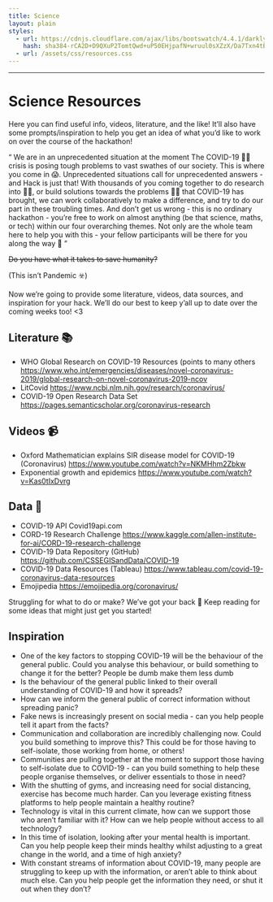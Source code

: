```yaml
---
title: Science
layout: plain
styles:
  - url: https://cdnjs.cloudflare.com/ajax/libs/bootswatch/4.4.1/darkly/bootstrap.min.css
    hash: sha384-rCA2D+D9QXuP2TomtQwd+uP50EHjpafN+wruul0sXZzX/Da7Txn4tB9aLMZV4DZm
  - url: /assets/css/resources.css
---
```

---

# Science Resources

Here you can find useful info, videos, literature, and the like! It’ll also have some prompts/inspiration to help you get an idea of what you’d like to work on over the course of the hackathon!

“ We are in an unprecedented situation at the moment The COVID-19 👑🦠 crisis is posing tough problems to vast swathes of our society. This is where you come in 😱. Unprecedented situations call for unprecedented answers - and Hack<Quarantine/> is just that! With thousands of you coming together to do research into 👩‍🔬, or build solutions towards the problems 👩‍💻 that COVID-19 has brought, we can work collaboratively to make a difference, and try to do our part in these troubling times. And don’t get us wrong - this is no ordinary hackathon - you’re free to work on almost anything (be that science, maths, or tech) within our four overarching themes. Not only are the whole team here to help you with this - your fellow participants will be there for you along the way 💖 ”

~~Do you have what it takes to save humanity?~~

(This isn’t Pandemic ☣️)

Now we’re going to provide some literature, videos, data sources, and inspiration for your hack. We’ll do our best to keep y’all up to date over the coming weeks too! <3

## Literature 📚

* WHO Global Research on COVID-19 Resources (points to many others
  https://www.who.int/emergencies/diseases/novel-coronavirus-2019/global-research-on-novel-coronavirus-2019-ncov
* LitCovid
  https://www.ncbi.nlm.nih.gov/research/coronavirus/
* COVID-19 Open Research Data Set
  https://pages.semanticscholar.org/coronavirus-research

## Videos 📹

* Oxford Mathematician explains SIR disease model for COVID-19 (Coronavirus)
  https://www.youtube.com/watch?v=NKMHhm2Zbkw
* Exponential growth and epidemics
  https://www.youtube.com/watch?v=Kas0tIxDvrg

## Data 💾

* COVID-19 API
  Covid19api.com 
* CORD-19 Research Challenge
  https://www.kaggle.com/allen-institute-for-ai/CORD-19-research-challenge
* COVID-19 Data Repository (GitHub)
  https://github.com/CSSEGISandData/COVID-19 
* COVID-19 Data Resources (Tableau)
  https://www.tableau.com/covid-19-coronavirus-data-resources 
* Emojipedia
  https://emojipedia.org/coronavirus/ 


Struggling for what to do or make? We’ve got your back 💖 Keep reading for some ideas that might just get you started!

## Inspiration 

* One of the key factors to stopping COVID-19 will be the behaviour of the general public. Could you analyse this behaviour, or build something to change it for the better? People be dumb make them less dumb
* Is the behaviour of the general public linked to their overall understanding of COVID-19 and how it spreads? 
* How can we inform the general public of correct information without spreading panic?
* Fake news is increasingly present on social media - can you help people tell it apart from the facts?
* Communication and collaboration are incredibly challenging now. Could you build something to improve this? This could be for those having to self-isolate, those working from home, or others! 
* Communities are pulling together at the moment to support those having to self-isolate due to COVID-19 - can you build something to help these people organise themselves, or deliver essentials to those in need?
* With the shutting of gyms, and increasing need for social distancing, exercise has become much harder. Can you leverage existing fitness platforms to help people maintain a healthy routine? 
* Technology is vital in this current climate, how can we support those who aren’t familiar with it? How can we help people without access to all technology?
* In this time of isolation, looking after your mental health is important. Can you help people keep their minds healthy whilst adjusting to a great change in the world, and a time of high anxiety?
* With constant streams of information about COVID-19, many people are struggling to keep up with the information, or aren’t able to think about much else. Can you help people get the information they need, or shut it out when they don’t?
